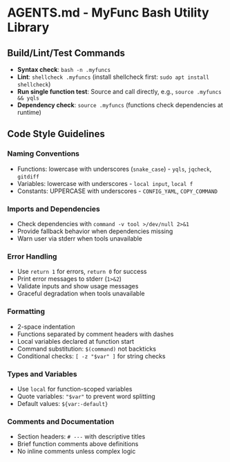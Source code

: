# AGENTS.md - MyFunc Bash Utility Library

## Build/Lint/Test Commands
- **Syntax check**: `bash -n .myfuncs`
- **Lint**: `shellcheck .myfuncs` (install shellcheck first: `sudo apt install shellcheck`)
- **Run single function test**: Source and call directly, e.g., `source .myfuncs && yqls`
- **Dependency check**: `source .myfuncs` (functions check dependencies at runtime)

## Code Style Guidelines

### Naming Conventions
- Functions: lowercase with underscores (`snake_case`) - `yqls`, `jqcheck`, `gitdiff`
- Variables: lowercase with underscores - `local input`, `local f`
- Constants: UPPERCASE with underscores - `CONFIG_YAML`, `COPY_COMMAND`

### Imports and Dependencies
- Check dependencies with `command -v tool >/dev/null 2>&1`
- Provide fallback behavior when dependencies missing
- Warn user via stderr when tools unavailable

### Error Handling
- Use `return 1` for errors, `return 0` for success
- Print error messages to stderr (`1>&2`)
- Validate inputs and show usage messages
- Graceful degradation when tools unavailable

### Formatting
- 2-space indentation
- Functions separated by comment headers with dashes
- Local variables declared at function start
- Command substitution: `$(command)` not backticks
- Conditional checks: `[ -z "$var" ]` for string checks

### Types and Variables
- Use `local` for function-scoped variables
- Quote variables: `"$var"` to prevent word splitting
- Default values: `${var:-default}`

### Comments and Documentation
- Section headers: `# ---` with descriptive titles
- Brief function comments above definitions
- No inline comments unless complex logic